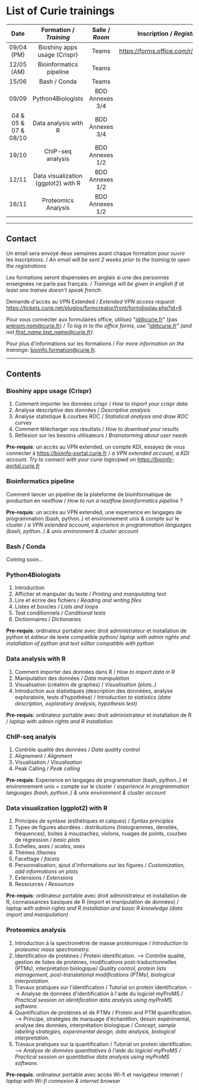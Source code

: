 
List of Curie trainings
========================



| Date                                           | Formation / *Training*                | Salle / *Room*    | Inscription / *Registration*  |
|:----------------------------------------------:|:-----------------------------------:|:---------------:|:---------------:|
| 09/04 (PM)                                         | Bioshiny apps usage (Crispr)                     | Teams | https://forms.office.com/r/dseTiF2mdu |
| 12/05  (AM)                                       | Bioinformatics pipeline                     | Teams | |
| 15/06                                         | Bash / Conda                     | Teams | |
| 09/09                                          | Python4Biologists                     | BDD Annexes 3/4 | |
| 04 & 05 & 07 & 08/10   | Data analysis with R                                             | BDD Annexes 3/4 | |
| 19/10                                          | ChIP-seq analysis                    | BDD Annexes 1/2 | |
| 12/11                                          | Data visualization (ggplot2) with R | BDD Annexes 1/2 | |
| 16/11                                          | Proteomics Analysis  | BDD Annexes 1/2 | |



---

## Contact

Un email sera envoyé deux semaines avant chaque formation pour ouvrir les inscriptions. / *An email will be sent 2 weeks prior to the training to open the registrations*

Les formations seront dispensées en anglais si une des personnes enseignées ne parle pas français. / *Trainings will be given in english if at least one trainee doesn't speak french*.

Demande d'accès au VPN Extended / *Extended VPN access request*: https://tickets.curie.net/plugins/formcreator/front/formdisplay.php?id=6

Pour vous connecter aux formulaires office, utilisez "id@curie.fr" (pas prénom.nom@curie.fr) / *To log in to the office forms, use "id@curie.fr" (and not first_name.last_name@curie.fr).*

Pour plus d'informations sur les formations / *For more information on the trainings*:  bioinfo.formation@curie.fr.

---

## Contents


### Bioshiny apps usage (Crispr)

1. Comment importer les données crispr  / *How to import your crispr data*
2. Analyse descriptive des données / *Descriptive analysis*
3. Analyse statistique & courbes ROC  / *Statistical analysis and draw ROC curves*
4. Comment télécharger vos résultats / *How to download your results*
5. Réflexion sur les besoins utilisateurs / *Brainstorming about user needs*

**Pre-requis**: un accès au VPN extended, un compte KDI, essayez de vous connecter à https://bioinfo-portal.curie.fr / *a VPN extended account, a KDI account. Try to connect with your curie login/pwd on https://bioinfo-portal.curie.fr*

### Bioinformatics pipeline

Comment lancer un pipeline  de la plateforme de bioinformatique de production en nextflow / *How to run a nextflow bioinformatics pipeline  ?*

**Pre-requis**: un accès au VPN extended, une experience en langages de programmation (bash, python..) et environnement unix & compte sur le cluster / *a VPN extended account, experience in programmation languages (bash, python..) & unix environment & cluster account*


### Bash / Conda

Coming soon...

### Python4Biologists

1. Introduction
2. Afficher et manipuler du texte / *Printing and manipulating text*
3. Lire et écrire des fichiers / *Reading and writing files*
4. Listes et boucles / *Lists and loops*
5. Test conditionnels / *Conditional tests*
6. Dictionnaires / *Dictionaries*

**Pre-requis**: ordinateur portable avec droit administrateur et installation de python et éditeur de texte compatible python/ *laptop with admin rights and installation of python and text editor compatible with python*


### Data analysis with R

1. Comment importer des données dans R / *How to import data in R*
2. Manipulation des données / *Data manipulation*
3. Visualisation (création de graphes) / *Visualisation (plots..)*
4. Introduction aux statistiques (description des donnéées, analyse exploratoire, tests d’hypothèse) / *Introduction to statistics (data description, exploratory analysis, hypothesis test)*

**Pre-requis**: ordinateur portable avec droit administrateur et installation de R / *laptop with admin rights and R installation*


### ChIP-seq analyis

1. Contrôle qualité des données / *Data quality control*
2. Alignement / *Alignment*
3. Visualisation / *Visualisation*
4. Peak Calling / *Peak calling*

**Pre-requis**: Experience en langages de programmation (bash, python..) et environnement unix + compte sur le cluster / *experience in programmation languages (bash, python..) & unix environment & cluster account*

### Data visualization (ggplot2) with R

1. Principes de syntaxe (esthétiques et calques) / *Syntax principles*
2. Types de figures abordées : distributions (histogrammes, densités, fréquences), boites à moustaches, violons, nuages de points, courbes de régression / *basic plots*
3. Echelles, axes / *scales, axes*
4. Thèmes /*themes*
5. Facettage / *facets*
6. Personnalisation, ajout d'informations sur les figures / *Customization, add informations on plots*
7. Extensions / *Extensions*
8. Ressources / *Resources*

**Pre-requis**: ordinateur portable avec droit administrateur et installation de R, connaissances basiques de R (import et manipulation de données) / *laptop with admin rights and R installation and basic R knowledge (data import and manipulation)*


### Proteomics analysis

1. Introduction à la spectrométrie de masse protéomique / *Introduction to proteomic mass spectrometry.*
2. Identification de protéines / Protein identification.
--> Contrôle qualité, gestion de listes de protéines, modifications post-traductionnelles (PTMs), interprétation biologique/ *Quality control, protein lists management, post-translational modifications (PTMs), biological interpretation.*
3. Travaux pratiques sur l'identification / Tutorial on protein identification.
--> Analyse de données d'identification à l'aide du logiciel myProMS / *Practical session on identification data analysis using myProMS software.*
 4. Quantification de protéines et de PTMs / Protein and PTM quantification.
--> Principe, stratégies de marquage d'échantillon, dessin expérimental, analyse des données, interprétation biologique / *Concept, sample labeling strategies, experimental design, data analysis, biological interpretation.*
5. Travaux pratiques sur la quantification / Tutorial on protein identification.
--> *Analyse de données quantitatives à l'aide du logiciel myProMS / Practical session on quantitative data analysis using myProMS software.*

**Pre-requis**: ordinateur portable avec accès Wi-fi et navigateur internet / *laptop with Wi-fi connexion & internet browser*


<!--
### Statistical tests : notions and approach

1. Introduction aux tests statistiques / *Introduction to statistical tests*
2. Test d'hypothèses, approche & notions / *Hypothesis testing: approach & notions*
3.  Exemples de tests statistiques / *Examples of statistical tests*
4. Tests multiples / *Multiple testing*

**Pre-requis**: None


### Bioshiny apps usage (RNA-seq)

1. Comment utiliser les 4 applications dédiées (Ideal, pcaExplorer, Pivot, SeuratV3Wizard) / *How to use the four apps (Ideal, pcaExplorer, Pivot and SeuratV3Wizard)*
2. Vérification du format des fichiers d’entrées et import dans les applications, téléchargement des résultats et graphes / *Check data format and import it on the app. Produce and download results and plots.*

**Pre-requis**: un compte KDI, essayez de vous connecter à https://bioinfo-portal.curie.fr / *a KDI account. Try to connect with your curie login/pwd on https://bioinfo-portal.curie.fr*


### Bioshiny apps usage (Data mining)

1. Comment utilisez les applications dédiées au GeneOntology, à la création de diagramme de Venn et à la génération de plots (ShinyGo, Intervene, Esquisse) / *How to use the apps dedicated to GeneOntology, Venn diagram & plot generation (ShinyGo,intervene and Esquisse)*
2. Vérification du format des fichiers d’entrées et import dans les applications, téléchargement des résultats et graphes / *Check data format and import it on the app. Produce and download results and plots.*

**Pre-requis**: un compte KDI, essayez de vous connecter à https://bioinfo-portal.curie.fr / a KDI account. *Try to connect with your curie login/pwd on https://bioinfo-portal.curie.fr*


### Nextflow

1. Introduction (workflow manager, nextflow, basiques de Groovy, pour et contre) / *Introduction (workflow manager, nextflow, Groovy basics, pros & cons)*
2. Notion de channel et process / *Process & channel notions*
3. Fichiers de configuration, profils / *Configuration files, profiles*
4. Notions avancées de nextflow (gestion des logs, erreurs, reports..) / *Advanced nextflow notions (logs, errors, reports..)*
5. Bonnes pratiques / *Best practices*

**Pre-requis**: Experience en langages de programmation (bash, python..) et environnement unix / *experience in programmation languages (bash, python..) & unix environment*


### "Bash” to basics

1. Introduction au terminal Bash / *Introduction to bash terminal*
2. Concepts de base (arborescence, droits, notion de script...) / *Basic concepts (tree view, permissions, script notion...)*
3. Commandes de base (lecture/copie/déplacement de fichiers, redirection de commande, création de dossier...) / *Basic commands (how to read, copy, move a file, how to pipe a command, create a folder...)*
4. Notions avancées (sed, expressions régulières) / *Advanced notions (sed, regular expressions)*

**Pre-requis**: ordinateur portable avec droit administrateur et un terminal Unix (installation de Mobaxterm sous windows) et éditeur de texte compatible bash / *laptop with admin rights and Unix terminal (Mobaxterm on windows) and a text editor compatible with bash*


### Statistical tests cookbook for biology

Formation théorique avec des examples illustrés en R / *Theorical training with examples in R:*

1. Tests statistiques, définition & concepts / *Statistical tests, definitions and concepts*
2. Comment construire un test / *how to build a test*
3. Les tests les plus couramment utilisés / *the most frequent types of tests*

**Pre-requis**: Aucun / *None*

 -->